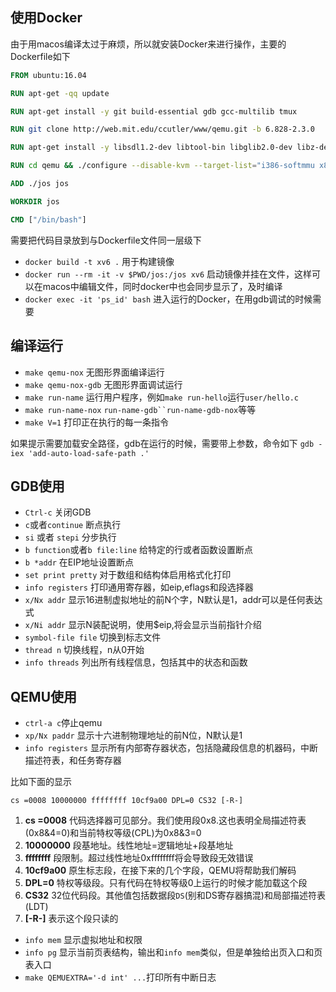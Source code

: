 使用Docker
----------------
由于用macos编译太过于麻烦，所以就安装Docker来进行操作，主要的Dockerfile如下

```Dockerfile
FROM ubuntu:16.04

RUN apt-get -qq update

RUN apt-get install -y git build-essential gdb gcc-multilib tmux

RUN git clone http://web.mit.edu/ccutler/www/qemu.git -b 6.828-2.3.0

RUN apt-get install -y libsdl1.2-dev libtool-bin libglib2.0-dev libz-dev libpixman-1-dev

RUN cd qemu && ./configure --disable-kvm --target-list="i386-softmmu x86_64-softmmu" && make && make install && cd ..

ADD ./jos jos

WORKDIR jos

CMD ["/bin/bash"]

```

需要把代码目录放到与Dockerfile文件同一层级下
- `docker build -t xv6 .` 用于构建镜像
- `docker run --rm -it -v $PWD/jos:/jos xv6` 启动镜像并挂在文件，这样可以在macos中编辑文件，同时docker中也会同步显示了，及时编译
- `docker exec -it 'ps_id' bash` 进入运行的Docker，在用gdb调试的时候需要



编译运行
----------------
- `make qemu-nox` 无图形界面编译运行
- `make qemu-nox-gdb` 无图形界面调试运行
- `make run-name` 运行用户程序，例如`make run-hello`运行`user/hello.c`
- `make run-name-nox` `run-name-gdb``run-name-gdb-nox`等等
- `make V=1` 打印正在执行的每一条指令

如果提示需要加载安全路径，gdb在运行的时候，需要带上参数，命令如下
`gdb -iex 'add-auto-load-safe-path .'`


GDB使用
--------------
- `Ctrl-c` 关闭GDB
- `c`或者`continue` 断点执行
- `si` 或者 `stepi` 分步执行
- `b function`或者`b file:line` 给特定的行或者函数设置断点
- `b *addr` 在EIP地址设置断点
- `set print pretty` 对于数组和结构体启用格式化打印
- `info registers` 打印通用寄存器，如eip,eflags和段选择器
- `x/Nx addr` 显示16进制虚拟地址的前N个字，N默认是1，addr可以是任何表达式
- `x/Ni addr` 显示N装配说明，使用$eip,将会显示当前指针介绍
- `symbol-file file` 切换到标志文件
- `thread n` 切换线程，n从0开始
- `info threads` 列出所有线程信息，包括其中的状态和函数

QEMU使用
-------------
- `ctrl-a c`停止qemu
- `xp/Nx paddr` 显示十六进制物理地址的前N位，N默认是1
- `info registers` 显示所有内部寄存器状态，包括隐藏段信息的机器码，中断描述符表，和任务寄存器

比如下面的显示
```
cs =0008 10000000 ffffffff 10cf9a00 DPL=0 CS32 [-R-]
```

1. **cs =0008** 代码选择器可见部分。我们使用段0x8.这也表明全局描述符表(0x8&4=0)和当前特权等级(CPL)为0x8&3=0
2. **10000000** 段基地址。线性地址=逻辑地址+段基地址
3. **ffffffff** 段限制。超过线性地址0xffffffff将会导致段无效错误
4. **10cf9a00** 原生标志段，在接下来的几个字段，QEMU将帮助我们解码
5. **DPL=0** 特权等级段。只有代码在特权等级0上运行的时候才能加载这个段 
6. **CS32** 32位代码段。其他值包括数据段`DS`(别和DS寄存器搞混)和局部描述符表(LDT)
7. **[-R-]** 表示这个段只读的

- `info mem` 显示虚拟地址和权限
- `info pg` 显示当前页表结构，输出和`info mem`类似，但是单独给出页入口和页表入口
- `make QEMUEXTRA='-d int' ...`打印所有中断日志